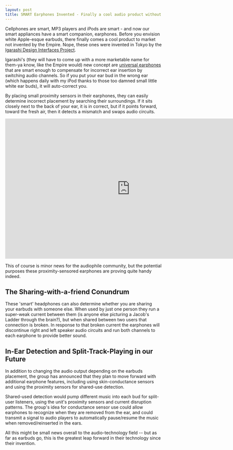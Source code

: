 ```yaml
---
layout: post
title: SMART Earphones Invented - Finally a cool audio product without the Apple logo
---
```


Cellphones are smart, MP3 players and iPods are smart - and now our smart appliances have a smart companion, earphones. Before you envision white Apple-esque earbuds, there finally comes a cool product to market not invented by the Empire. Nope, these ones were invented in Tokyo by the <a href="http://www.designinterface.jp/en/">Igarashi Design Interfaces Project</a>.

Igarashi's (they will have to come up with a more marketable name for them-ya know, like the Empire would) new concept are <a href="http://www.designinterface.jp/en/projects/UniversalEarphones/">universal earphones</a> that are smart enough to compensate for incorrect ear insertion by switching audio channels. So if you put your ear bud in the wrong ear (which happens daily with my iPod thanks to those too damned small little white ear buds), it will auto-correct you.

By placing small proximity sensors in their earphones, they can easily determine incorrect placement by searching their surroundings. If it sits closely next to the back of your ear, it is in correct, but if it points forward, toward the fresh air, then it detects a mismatch and swaps audio circuits.

<iframe src="http://player.vimeo.com/video/36062219?title=0&amp;byline=0&amp;portrait=0" width="800" height="450" frameborder="0" webkitallowfullscreen mozallowfullscreen allowfullscreen></iframe>

This of course is minor news for the audiophile community, but the potential purposes these proximity-sensored earphones are proving quite handy indeed.

## The Sharing-with-a-friend Conundrum

These 'smart' headphones can also determine whether you are sharing your earbuds with someone else. When used by just one person they run a super-weak current between them (is anyone else picturing a Jacob's Ladder through the brain?), but when shared between two users that connection is broken. In response to that broken current the earphones will discontinue right and left speaker audio circuits and run both channels to each earphone to provide better sound.

## In-Ear Detection and Split-Track-Playing in our Future

In addition to changing the audio output depending on the earbuds placement, the group has announced that they plan to move forward with additional earphone features, including using skin-conductance sensors and using the proximity sensors for shared-use detection. 

Shared-used detection would pump different music into each bud for split-user listeners, using the unit's proximity sensors and current disruption patterns. The group's idea for conductance sensor use could allow earphones to recognize when they are removed from the ear, and could transmit a signal to audio players to automatically pause/resume the music when removed/reinserted in the ears. 

All this might be small news overall to the audio-technology field -- but as far as earbuds go, this is the greatest leap forward in their technology since their invention.
